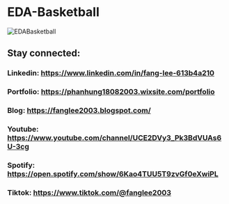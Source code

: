 # EDA-Basketball
![EDABasketball](https://user-images.githubusercontent.com/75077747/156500960-a1022e59-c841-41fe-8e06-93b0f485be09.png)

## Stay connected:

### Linkedin: https://www.linkedin.com/in/fang-lee-613b4a210
### Portfolio: https://phanhung18082003.wixsite.com/portfolio
### Blog: https://fanglee2003.blogspot.com/
### Youtube: https://www.youtube.com/channel/UCE2DVy3_Pk3BdVUAs6U-3cg
### Spotify: https://open.spotify.com/show/6Kao4TUU5T9zvGf0eXwiPL
### Tiktok: https://www.tiktok.com/@fanglee2003

